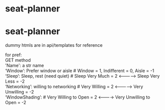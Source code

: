 # seat-planner
# seat-planner
dummy htmls are in api/templates for reference

for pref:     
  GET method     
    'Name': a str name     
    ‘Window’: Prefer window or aisle         # Window = 1, Indifferent = 0, Aisle = -1     
    ‘Sleep’: Sleep, rest (need quiet)        # Sleep Very Much = 2 <-----> Sleep Very Less = -2     
    ‘Networking’: willing to networking       # Very Willing = 2 <-----> Very Unwilling = -2     
    ‘WindowShading’:           # Very Willing to Open = 2 <----> Very Unwilling to Open = -2     
